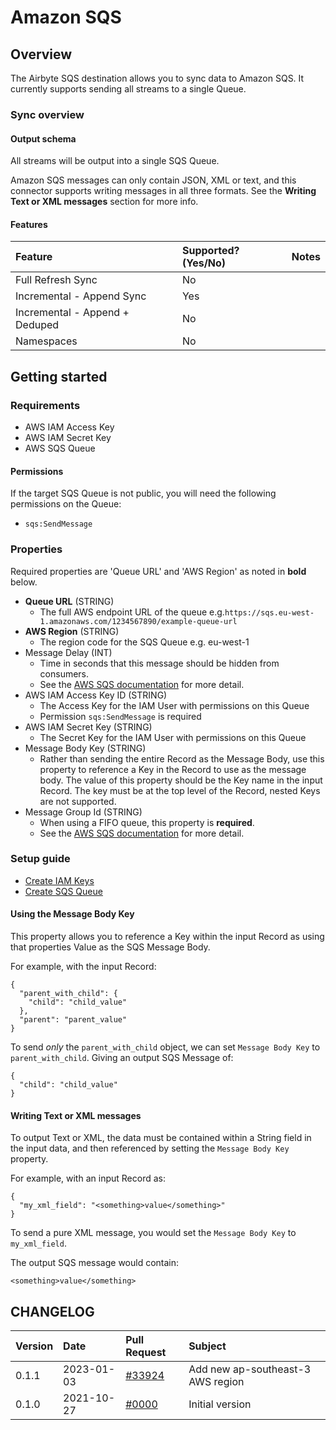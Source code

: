 # Amazon SQS

## Overview

The Airbyte SQS destination allows you to sync data to Amazon SQS. It currently supports sending all
streams to a single Queue.

### Sync overview

#### Output schema

All streams will be output into a single SQS Queue.

Amazon SQS messages can only contain JSON, XML or text, and this connector supports writing messages
in all three formats. See the **Writing Text or XML messages** section for more info.

#### Features

| Feature                        | Supported?\(Yes/No\) | Notes |
| :----------------------------- | :------------------- | :---- |
| Full Refresh Sync              | No                   |       |
| Incremental - Append Sync      | Yes                  |       |
| Incremental - Append + Deduped | No                   |       |
| Namespaces                     | No                   |       |

## Getting started

### Requirements

- AWS IAM Access Key
- AWS IAM Secret Key
- AWS SQS Queue

#### Permissions

If the target SQS Queue is not public, you will need the following permissions on the Queue:

- `sqs:SendMessage`

### Properties

Required properties are 'Queue URL' and 'AWS Region' as noted in **bold** below.

- **Queue URL** (STRING)
  - The full AWS endpoint URL of the queue
    e.g.`https://sqs.eu-west-1.amazonaws.com/1234567890/example-queue-url`
- **AWS Region** (STRING)
  - The region code for the SQS Queue e.g. eu-west-1
- Message Delay (INT)
  - Time in seconds that this message should be hidden from consumers.
  - See the
    [AWS SQS documentation](https://docs.aws.amazon.com/AWSSimpleQueueService/latest/SQSDeveloperGuide/sqs-message-timers.html)
    for more detail.
- AWS IAM Access Key ID (STRING)
  - The Access Key for the IAM User with permissions on this Queue
  - Permission `sqs:SendMessage` is required
- AWS IAM Secret Key (STRING)
  - The Secret Key for the IAM User with permissions on this Queue
- Message Body Key (STRING)
  - Rather than sending the entire Record as the Message Body, use this property to reference a Key
    in the Record to use as the message body. The value of this property should be the Key name in
    the input Record. The key must be at the top level of the Record, nested Keys are not supported.
- Message Group Id (STRING)
  - When using a FIFO queue, this property is **required**.
  - See the
    [AWS SQS documentation](https://docs.aws.amazon.com/AWSSimpleQueueService/latest/SQSDeveloperGuide/using-messagegroupid-property.html)
    for more detail.

### Setup guide

- [Create IAM Keys](https://aws.amazon.com/premiumsupport/knowledge-center/create-access-key/)
- [Create SQS Queue](https://docs.aws.amazon.com/AWSSimpleQueueService/latest/SQSDeveloperGuide/sqs-getting-started.html#step-create-queue)

#### Using the Message Body Key

This property allows you to reference a Key within the input Record as using that properties Value
as the SQS Message Body.

For example, with the input Record:

```
{
  "parent_with_child": {
    "child": "child_value"
  },
  "parent": "parent_value"
}
```

To send _only_ the `parent_with_child` object, we can set `Message Body Key` to `parent_with_child`.
Giving an output SQS Message of:

```
{
  "child": "child_value"
}
```

#### Writing Text or XML messages

To output Text or XML, the data must be contained within a String field in the input data, and then
referenced by setting the `Message Body Key` property.

For example, with an input Record as:

```
{
  "my_xml_field": "<something>value</something>"
}
```

To send a pure XML message, you would set the `Message Body Key` to `my_xml_field`.

The output SQS message would contain:

```
<something>value</something>
```

## CHANGELOG

| Version | Date       | Pull Request                                              | Subject                           |
| :------ | :--------- | :-------------------------------------------------------- | :-------------------------------- |
| 0.1.1   | 2023-01-03 | [#33924](https://github.com/airbytehq/airbyte/pull/33924) | Add new ap-southeast-3 AWS region |
| 0.1.0   | 2021-10-27 | [\#0000](https://github.com/airbytehq/airbyte/pull/0000)  | Initial version                   |
